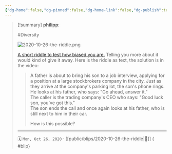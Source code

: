 ```yaml
---
{"dg-home":false,"dg-pinned":false,"dg-home-link":false,"dg-publish":true,"type":"blip","created-date":"2020-10-26T00:00:00","disabled rules":["yaml-title","yaml-title-alias","file-name-heading"],"title":"philipp @ 2020-10-26","dg-permalink":"2020/10/26/the-riddle/","updated-date":"2025-04-30T22:27:36","dg-path":"blips/2020-10-26-the-riddle.md","permalink":"/2020/10/26/the-riddle/","dgPassFrontmatter":true}
---
```


> [!summary] **philipp**:
>
> #Diversity
>
> ![2020-10-26-the-riddle.png](/img/user/attachments/2020-10-26-the-riddle.png)
>
> [A short riddle to test how biased you
> are.](https://www.youtube.com/watch?v=4kFC7669quE) Telling you more about it
> would kind of give it away. Here is the riddle as text, the solution is in the
> video:
>
> > A father is about to bring his son to a job interview, applying for a position
> > at a large stockbrokers company in the city. Just as they arrive at the
> > company's parking lot, the son's phone rings. He looks at his father, who
> > says: "Go ahead, answer it."  
> > The caller is the trading company's CEO who says: "Good luck son, you've got
> > this."  
> > The son ends the call and once again looks at his father, who is still next to
> > him in their car.
> >
> > How is this possible?
> - - -
>
> 🗓️ `Mon, Oct 26, 2020` · [[public/blips/2020-10-26-the-riddle\|🔗]]
{ #blip}

